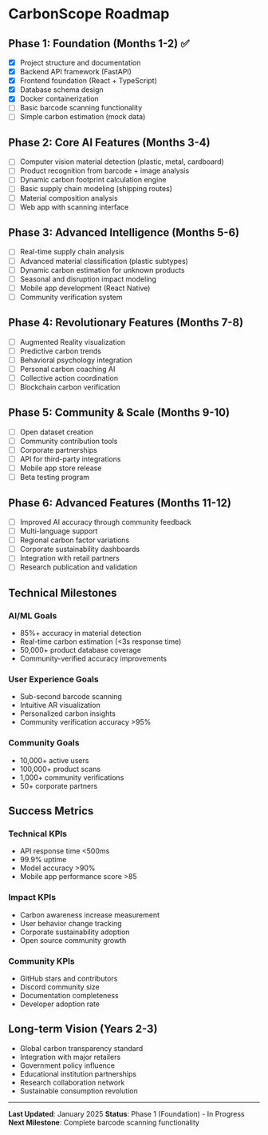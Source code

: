 # CarbonScope Roadmap

## Phase 1: Foundation (Months 1-2) ✅
- [x] Project structure and documentation
- [x] Backend API framework (FastAPI)
- [x] Frontend foundation (React + TypeScript)
- [x] Database schema design
- [x] Docker containerization
- [ ] Basic barcode scanning functionality
- [ ] Simple carbon estimation (mock data)

## Phase 2: Core AI Features (Months 3-4)
- [ ] Computer vision material detection (plastic, metal, cardboard)
- [ ] Product recognition from barcode + image analysis
- [ ] Dynamic carbon footprint calculation engine
- [ ] Basic supply chain modeling (shipping routes)
- [ ] Material composition analysis
- [ ] Web app with scanning interface

## Phase 3: Advanced Intelligence (Months 5-6)
- [ ] Real-time supply chain analysis
- [ ] Advanced material classification (plastic subtypes)
- [ ] Dynamic carbon estimation for unknown products
- [ ] Seasonal and disruption impact modeling
- [ ] Mobile app development (React Native)
- [ ] Community verification system

## Phase 4: Revolutionary Features (Months 7-8)
- [ ] Augmented Reality visualization
- [ ] Predictive carbon trends
- [ ] Behavioral psychology integration
- [ ] Personal carbon coaching AI
- [ ] Collective action coordination
- [ ] Blockchain carbon verification

## Phase 5: Community & Scale (Months 9-10)
- [ ] Open dataset creation
- [ ] Community contribution tools
- [ ] Corporate partnerships
- [ ] API for third-party integrations
- [ ] Mobile app store release
- [ ] Beta testing program

## Phase 6: Advanced Features (Months 11-12)
- [ ] Improved AI accuracy through community feedback
- [ ] Multi-language support
- [ ] Regional carbon factor variations
- [ ] Corporate sustainability dashboards
- [ ] Integration with retail partners
- [ ] Research publication and validation

## Technical Milestones

### AI/ML Goals
- 85%+ accuracy in material detection
- Real-time carbon estimation (<3s response time)
- 50,000+ product database coverage
- Community-verified accuracy improvements

### User Experience Goals
- Sub-second barcode scanning
- Intuitive AR visualization
- Personalized carbon insights
- Community verification accuracy >95%

### Community Goals
- 10,000+ active users
- 100,000+ product scans
- 1,000+ community verifications
- 50+ corporate partners

## Success Metrics

### Technical KPIs
- API response time <500ms
- 99.9% uptime
- Model accuracy >90%
- Mobile app performance score >85

### Impact KPIs
- Carbon awareness increase measurement
- User behavior change tracking
- Corporate sustainability adoption
- Open source community growth

### Community KPIs
- GitHub stars and contributors
- Discord community size
- Documentation completeness
- Developer adoption rate

## Long-term Vision (Years 2-3)

- Global carbon transparency standard
- Integration with major retailers
- Government policy influence
- Educational institution partnerships
- Research collaboration network
- Sustainable consumption revolution

---

**Last Updated**: January 2025
**Status**: Phase 1 (Foundation) - In Progress
**Next Milestone**: Complete barcode scanning functionality
